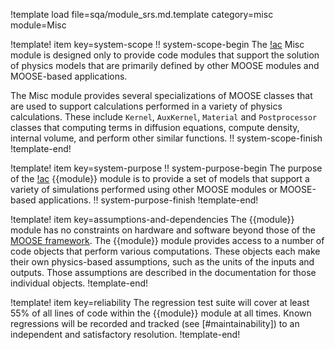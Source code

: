 !template load file=sqa/module_srs.md.template category=misc module=Misc

!template! item key=system-scope
!! system-scope-begin
The [!ac](MOOSE) Misc module is designed only to provide code modules that support the solution of physics models that are primarily defined by other MOOSE modules and MOOSE-based applications.

The Misc module provides several specializations of MOOSE classes that are used to support calculations performed in a variety of physics calculations. These include `Kernel`, `AuxKernel`, `Material` and `Postprocessor` classes that computing terms in diffusion equations, compute density, internal volume, and perform other similar functions.
!! system-scope-finish
!template-end!

!template! item key=system-purpose
!! system-purpose-begin
The purpose of the [!ac](MOOSE) {{module}} module is to provide a set of models that support a variety of simulations performed using other MOOSE modules or MOOSE-based applications.
!! system-purpose-finish
!template-end!

!template! item key=assumptions-and-dependencies
The {{module}} module has no constraints on hardware and software beyond those of the [MOOSE framework](framework_srs.md#assumptions-and-dependencies).
The {{module}} module provides access to a number of code objects that perform various computations. These objects each make their own physics-based assumptions, such as the units of the inputs and outputs. Those assumptions are described in the documentation for those individual objects.
!template-end!

!template! item key=reliability
The regression test suite will cover at least 55% of all lines of code within the {{module}}
module at all times. Known regressions will be recorded and tracked (see [#maintainability]) to an
independent and satisfactory resolution.
!template-end!
